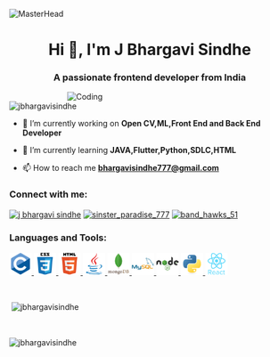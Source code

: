 ![MasterHead](https://4.bp.blogspot.com/-6vGvy4vCcvE/Xdcwnaf7XzI/AAAAAAAANZM/Io2mm8SXjmUVCo60byOn-XpLUpn54nizACLcBGAsYHQ/s1600/image1.gif)
<h1 align="center">Hi 👋, I'm J Bhargavi Sindhe</h1>
<h3 align="center">A passionate frontend developer from India</h3>
<img align="right" alt="Coding" width="400" src="https://res.cloudinary.com/practicaldev/image/fetch/s--O0u1bNHs--/c_limit%2Cf_auto%2Cfl_progressive%2Cq_66%2Cw_880/https://miro.medium.com/max/1400/0*PXf5ge7QCN9Ga_CL.gif">

<p align="left"> <img src="https://komarev.com/ghpvc/?username=jbhargavisindhe&label=Profile%20views&color=0e75b6&style=flat" alt="jbhargavisindhe" /> </p>

- 🔭 I’m currently working on **Open CV,ML,Front End and Back End Developer**

- 🌱 I’m currently learning **JAVA,Flutter,Python,SDLC,HTML**

- 📫 How to reach me **bhargavisindhe777@gmail.com**

<h3 align="left">Connect with me:</h3>
<p align="left">
<a href="https://linkedin.com/in/j bhargavi sindhe" target="blank"><img align="center" src="https://raw.githubusercontent.com/rahuldkjain/github-profile-readme-generator/master/src/images/icons/Social/linked-in-alt.svg" alt="j bhargavi sindhe" height="30" width="40" /></a>
<a href="https://instagram.com/sinster_paradise_777" target="blank"><img align="center" src="https://raw.githubusercontent.com/rahuldkjain/github-profile-readme-generator/master/src/images/icons/Social/instagram.svg" alt="sinster_paradise_777" height="30" width="40" /></a>
<a href="https://www.codechef.com/users/band_hawks_51" target="blank"><img align="center" src="https://cdn.jsdelivr.net/npm/simple-icons@3.1.0/icons/codechef.svg" alt="band_hawks_51" height="30" width="40" /></a>
</p>

<h3 align="left">Languages and Tools:</h3>
<p align="left"> <a href="https://www.cprogramming.com/" target="_blank" rel="noreferrer"> <img src="https://raw.githubusercontent.com/devicons/devicon/master/icons/c/c-original.svg" alt="c" width="40" height="40"/> </a> <a href="https://www.w3schools.com/css/" target="_blank" rel="noreferrer"> <img src="https://raw.githubusercontent.com/devicons/devicon/master/icons/css3/css3-original-wordmark.svg" alt="css3" width="40" height="40"/> </a> <a href="https://www.w3.org/html/" target="_blank" rel="noreferrer"> <img src="https://raw.githubusercontent.com/devicons/devicon/master/icons/html5/html5-original-wordmark.svg" alt="html5" width="40" height="40"/> </a> <a href="https://www.java.com" target="_blank" rel="noreferrer"> <img src="https://raw.githubusercontent.com/devicons/devicon/master/icons/java/java-original.svg" alt="java" width="40" height="40"/> </a> <a href="https://www.mongodb.com/" target="_blank" rel="noreferrer"> <img src="https://raw.githubusercontent.com/devicons/devicon/master/icons/mongodb/mongodb-original-wordmark.svg" alt="mongodb" width="40" height="40"/> </a> <a href="https://www.mysql.com/" target="_blank" rel="noreferrer"> <img src="https://raw.githubusercontent.com/devicons/devicon/master/icons/mysql/mysql-original-wordmark.svg" alt="mysql" width="40" height="40"/> </a> <a href="https://nodejs.org" target="_blank" rel="noreferrer"> <img src="https://raw.githubusercontent.com/devicons/devicon/master/icons/nodejs/nodejs-original-wordmark.svg" alt="nodejs" width="40" height="40"/> </a> <a href="https://www.python.org" target="_blank" rel="noreferrer"> <img src="https://raw.githubusercontent.com/devicons/devicon/master/icons/python/python-original.svg" alt="python" width="40" height="40"/> </a> <a href="https://reactjs.org/" target="_blank" rel="noreferrer"> <img src="https://raw.githubusercontent.com/devicons/devicon/master/icons/react/react-original-wordmark.svg" alt="react" width="40" height="40"/> </a> </p>
<div class="justify-content-left>
<div>
<p><img align="left" src="https://github-readme-stats.vercel.app/api/top-langs?username=jbhargavisindhe&show_icons=true&locale=en&layout=compact" alt="jbhargavisindhe" /></p>
</div>
<br>
<div>
  <left>
<p>&nbsp;<img align="center" src="https://github-readme-stats.vercel.app/api?username=jbhargavisindhe&show_icons=true&locale=en" alt="jbhargavisindhe" /></p>
</div>  
  </left>
  <br>
  <div>
    <left>
<p><img align="center" src="https://github-readme-streak-stats.herokuapp.com/?user=jbhargavisindhe&" alt="jbhargavisindhe" /></p>
  </div>
    </left>
  </div>

